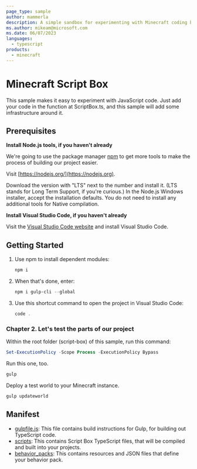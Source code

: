 ```yaml
---
page_type: sample
author: mammerla
description: A simple sandbox for experimenting with Minecraft coding behaviors.
ms.author: mikeam@microsoft.com
ms.date: 06/07/2023
languages:
  - typescript
products:
  - minecraft
---
```


# Minecraft Script Box

This sample makes it easy to experiment with JavaScript code. Just add your code in the function at ScriptBox.ts, and this sample will add some infrastructure around it.

## Prerequisites

**Install Node.js tools, if you haven't already**

We're going to use the package manager [npm](https://www.npmjs.com/package/npm) to get more tools to make the process of building our project easier.

Visit [https://nodejs.org/](https://nodejs.org).

Download the version with "LTS" next to the number and install it. (LTS stands for Long Term Support, if you're curious.) In the Node.js Windows installer, accept the installation defaults. You do not need to install any additional tools for Native compilation.

**Install Visual Studio Code, if you haven't already**

Visit the [Visual Studio Code website](https://code.visualstudio.com) and install Visual Studio Code.

## Getting Started

1. Use npm to install dependent modules:

   ```powershell
   npm i
   ```

1. When that's done, enter:

   ```powershell
   npm i gulp-cli --global
   ```

1. Use this shortcut command to open the project in Visual Studio Code:

   ```powershell
   code .
   ```

### Chapter 2. Let's test the parts of our project

Within the root folder (script-box) of this sample, run this command:

```powershell
Set-ExecutionPolicy -Scope Process -ExecutionPolicy Bypass
```

Run this one, too.

```powershell
gulp
```

Deploy a test world to your Minecraft instance.

```powershell
gulp updateworld
```


## Manifest

- [gulpfile.js](https://github.com/microsoft/minecraft-scripting-samples/blob/main/script-box/gulpfile.js): This file contains build instructions for Gulp, for building out TypeScript code.
- [scripts](https://github.com/microsoft/minecraft-scripting-samples/blob/main/script-box/scripts): This contains Script Box TypeScript files, that will be compiled and built into your projects.
- [behavior_packs](https://github.com/microsoft/minecraft-scripting-samples/blob/main/script-box/behavior_packs): This contains resources and JSON files that define your behavior pack.
